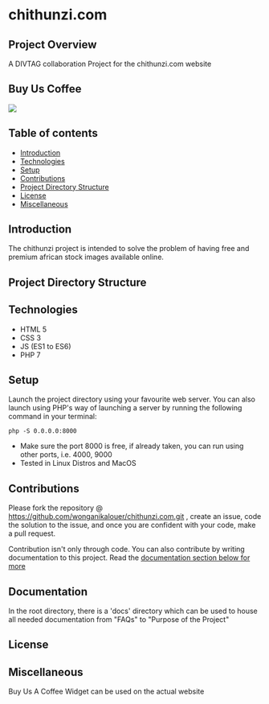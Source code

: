 # chithunzi.com

## Project Overview

A DIVTAG collaboration Project for the chithunzi.com website

## Buy Us Coffee

<a href="https://www.buymeacoffee.com/chithunzi"><img src="https://img.buymeacoffee.com/button-api/?text=Buy us a coffee &emoji=&slug=chithunzi&button_colour=BD5FFF&font_colour=000000&font_family=Cookie&outline_colour=000000&coffee_colour=ffffff"></a>

## Table of contents

- [Introduction](#introduction)
- [Technologies](#technologies)
- [Setup](#setup)
- [Contributions](#contributions)
- [Project Directory Structure](#project-directory-structure)
- [License](#license)
- [Miscellaneous](#miscellaneous)

## Introduction

The chithunzi project is intended to solve the problem of having free and premium african stock images available online.

## Project Directory Structure

## Technologies

- HTML 5
- CSS 3
- JS (ES1 to ES6)
- PHP 7

## Setup

Launch the project directory using your favourite web server. 
You can also launch using PHP's way of launching a server by running the following command in your terminal:

    php -S 0.0.0.0:8000
    
- Make sure the port 8000 is free, if already taken, you can run using other ports, i.e. 4000, 9000
- Tested in Linux Distros and MacOS

## Contributions

Please fork the repository @ https://github.com/wonganikalouer/chithunzi.com.git , create an issue, 
code the solution to the issue, and once you are confident with your code, make a pull request.

Contribution isn't only through code. You can also contribute by writing documentation to this project. 
Read the [documentation section below for more](#documentation)

## Documentation

In the root directory, there is a 'docs' directory which can be used to house all needed documentation 
from "FAQs" to "Purpose of the Project"

## License

## Miscellaneous 

Buy Us A Coffee Widget can be used on the actual website

<script data-name="BMC-Widget" src="https://cdnjs.buymeacoffee.com/1.0.0/widget.prod.min.js" data-id="chithunzi" data-description="Support me on Buy me a coffee!" data-message="Thank you for visiting. You can now buy us a coffee! :-)" data-color="#BD5FFF" data-position="Right" data-x_margin="18" data-y_margin="18"></script>

